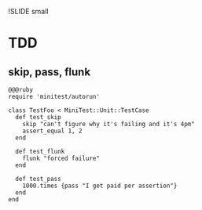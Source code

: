 !SLIDE small

# TDD #

## skip, pass, flunk ##

	@@@ruby
	require 'minitest/autorun'
	
	class TestFoo < MiniTest::Unit::TestCase
	  def test_skip
	    skip "can't figure why it's failing and it's 4pm"
	    assert_equal 1, 2
	  end
	
	  def test_flunk
	    flunk "forced failure"
	  end
	
	  def test_pass
	    1000.times {pass "I get paid per assertion"}
	  end
	end

